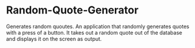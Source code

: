 # Random-Quote-Generator
Generates random quoutes.
An application that randomly generates quotes with a press of a button. It takes out a random quote out of the database and displays it on the screen as output.
